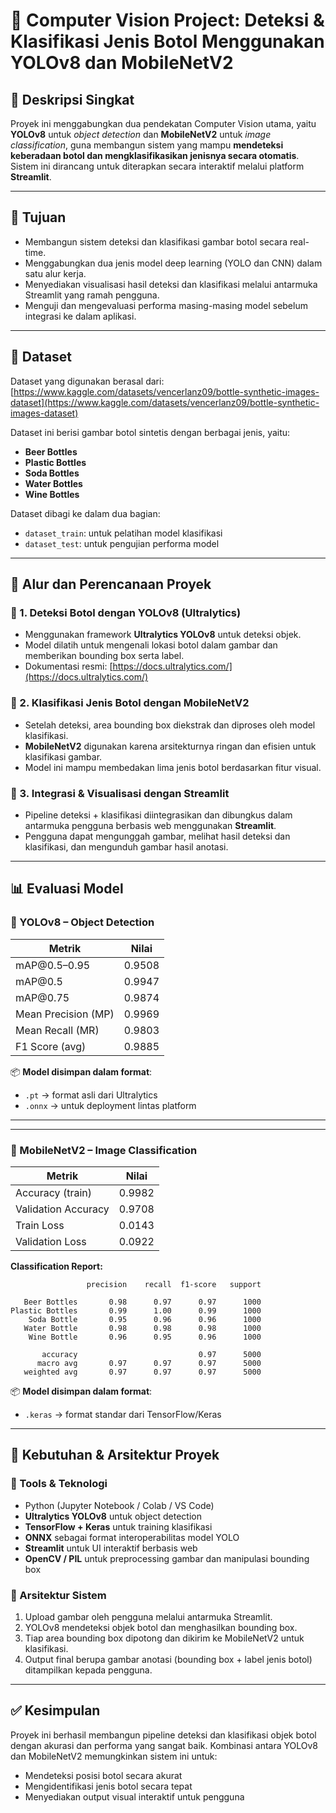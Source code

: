 
# 🧠 Computer Vision Project: Deteksi & Klasifikasi Jenis Botol Menggunakan YOLOv8 dan MobileNetV2

## 📌 Deskripsi Singkat

Proyek ini menggabungkan dua pendekatan Computer Vision utama, yaitu **YOLOv8** untuk *object detection* dan **MobileNetV2** untuk *image classification*, guna membangun sistem yang mampu **mendeteksi keberadaan botol dan mengklasifikasikan jenisnya secara otomatis**. Sistem ini dirancang untuk diterapkan secara interaktif melalui platform **Streamlit**.

---

## 🎯 Tujuan

* Membangun sistem deteksi dan klasifikasi gambar botol secara real-time.
* Menggabungkan dua jenis model deep learning (YOLO dan CNN) dalam satu alur kerja.
* Menyediakan visualisasi hasil deteksi dan klasifikasi melalui antarmuka Streamlit yang ramah pengguna.
* Menguji dan mengevaluasi performa masing-masing model sebelum integrasi ke dalam aplikasi.

---

## 📁 Dataset

Dataset yang digunakan berasal dari:
[https://www.kaggle.com/datasets/vencerlanz09/bottle-synthetic-images-dataset](https://www.kaggle.com/datasets/vencerlanz09/bottle-synthetic-images-dataset)

Dataset ini berisi gambar botol sintetis dengan berbagai jenis, yaitu:

* **Beer Bottles**
* **Plastic Bottles**
* **Soda Bottles**
* **Water Bottles**
* **Wine Bottles**

Dataset dibagi ke dalam dua bagian:

* `dataset_train`: untuk pelatihan model klasifikasi
* `dataset_test`: untuk pengujian performa model

---

## 🧭 Alur dan Perencanaan Proyek

### 🔹 1. Deteksi Botol dengan YOLOv8 (Ultralytics)

* Menggunakan framework **Ultralytics YOLOv8** untuk deteksi objek.
* Model dilatih untuk mengenali lokasi botol dalam gambar dan memberikan bounding box serta label.
* Dokumentasi resmi: [https://docs.ultralytics.com/](https://docs.ultralytics.com/)

### 🔹 2. Klasifikasi Jenis Botol dengan MobileNetV2

* Setelah deteksi, area bounding box diekstrak dan diproses oleh model klasifikasi.
* **MobileNetV2** digunakan karena arsitekturnya ringan dan efisien untuk klasifikasi gambar.
* Model ini mampu membedakan lima jenis botol berdasarkan fitur visual.

### 🔹 3. Integrasi & Visualisasi dengan Streamlit

* Pipeline deteksi + klasifikasi diintegrasikan dan dibungkus dalam antarmuka pengguna berbasis web menggunakan **Streamlit**.
* Pengguna dapat mengunggah gambar, melihat hasil deteksi dan klasifikasi, dan mengunduh gambar hasil anotasi.

---

## 📊 Evaluasi Model

### 🧩 YOLOv8 – Object Detection

| Metrik              | Nilai  |
| ------------------- | ------ |
| mAP\@0.5–0.95       | 0.9508 |
| mAP\@0.5            | 0.9947 |
| mAP\@0.75           | 0.9874 |
| Mean Precision (MP) | 0.9969 |
| Mean Recall (MR)    | 0.9803 |
| F1 Score (avg)      | 0.9885 |

📦 **Model disimpan dalam format**:

* `.pt` → format asli dari Ultralytics
* `.onnx` → untuk deployment lintas platform

---


---

### 🧩 MobileNetV2 – Image Classification

| Metrik              | Nilai  |
| ------------------- | ------ |
| Accuracy (train)    | 0.9982 |
| Validation Accuracy | 0.9708 |
| Train Loss          | 0.0143 |
| Validation Loss     | 0.0922 |

**Classification Report:**

```
                 precision    recall  f1-score   support

   Beer Bottles       0.98      0.97      0.97      1000
Plastic Bottles       0.99      1.00      0.99      1000
    Soda Bottle       0.95      0.96      0.96      1000
   Water Bottle       0.98      0.98      0.98      1000
    Wine Bottle       0.96      0.95      0.96      1000

       accuracy                           0.97      5000
      macro avg       0.97      0.97      0.97      5000
   weighted avg       0.97      0.97      0.97      5000
```


📦 **Model disimpan dalam format**:

* `.keras` → format standar dari TensorFlow/Keras

---

## 🧰 Kebutuhan & Arsitektur Proyek

### 🔧 Tools & Teknologi

* Python (Jupyter Notebook / Colab / VS Code)
* **Ultralytics YOLOv8** untuk object detection
* **TensorFlow + Keras** untuk training klasifikasi
* **ONNX** sebagai format interoperabilitas model YOLO
* **Streamlit** untuk UI interaktif berbasis web
* **OpenCV / PIL** untuk preprocessing gambar dan manipulasi bounding box

### 🧱 Arsitektur Sistem

1. Upload gambar oleh pengguna melalui antarmuka Streamlit.
2. YOLOv8 mendeteksi objek botol dan menghasilkan bounding box.
3. Tiap area bounding box dipotong dan dikirim ke MobileNetV2 untuk klasifikasi.
4. Output final berupa gambar anotasi (bounding box + label jenis botol) ditampilkan kepada pengguna.

---

## ✅ Kesimpulan

Proyek ini berhasil membangun pipeline deteksi dan klasifikasi objek botol dengan akurasi dan performa yang sangat baik. Kombinasi antara YOLOv8 dan MobileNetV2 memungkinkan sistem ini untuk:

* Mendeteksi posisi botol secara akurat
* Mengidentifikasi jenis botol secara tepat
* Menyediakan output visual interaktif untuk pengguna
